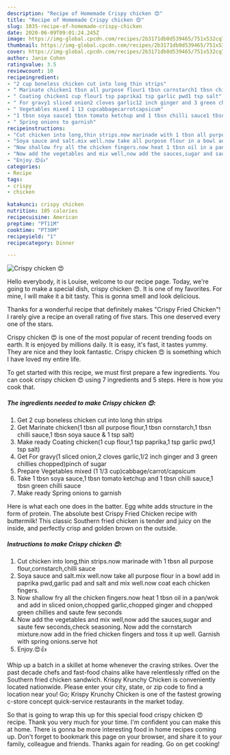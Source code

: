 ```yaml
---
description: "Recipe of Homemade Crispy chicken 😍"
title: "Recipe of Homemade Crispy chicken 😍"
slug: 1035-recipe-of-homemade-crispy-chicken
date: 2020-06-09T09:01:24.245Z
image: https://img-global.cpcdn.com/recipes/2b3171db0d539465/751x532cq70/crispy-chicken-😍-recipe-main-photo.jpg
thumbnail: https://img-global.cpcdn.com/recipes/2b3171db0d539465/751x532cq70/crispy-chicken-😍-recipe-main-photo.jpg
cover: https://img-global.cpcdn.com/recipes/2b3171db0d539465/751x532cq70/crispy-chicken-😍-recipe-main-photo.jpg
author: Janie Cohen
ratingvalue: 3.5
reviewcount: 10
recipeingredient:
- "2 cup boneless chicken cut into long thin strips"
- " Marinate chicken1 tbsn all purpose flour1 tbsn cornstarch1 tbsn chilli sauce1 tbsn soya sauce  1 tsp salt"
- " Coating chicken1 cup flour1 tsp paprika1 tsp garlic pwd1 tsp salt"
- " For gravy1 sliced onion2 cloves garlic12 inch ginger and 3 green chillies choppedpinch of sugar"
- " Vegetables mixed 1 13 cupcabbagecarrotcapsicum"
- "1 tbsn soya sauce1 tbsn tomato ketchup and 1 tbsn chilli sauce1 tbsn green chilli sauce"
- " Spring onions to garnish"
recipeinstructions:
- "Cut chicken into long,thin strips.now marinade with 1 tbsn all purpose flour,cornstarch,chilli sauce"
- "Soya sauce and salt.mix well.now take all purpose flour in a bowl add in paprika pwd,garlic pad and salt and mix well.now coat each chicken fingers."
- "Now shallow fry all the chicken fingers.now heat 1 tbsn oil in a pan/wok and add in sliced onion,chopped garlic,chopped ginger and chopped green chillies and saute few seconds"
- "Now add the vegetables and mix well,now add the sauces,sugar and saute few seconds,check seasoning. Now add the cornstarch mixture.now add in the fried chicken fingers and toss it up well. Garnish with spring onions.serve hot"
- "Enjoy.😍👍"
categories:
- Recipe
tags:
- crispy
- chicken

katakunci: crispy chicken 
nutrition: 105 calories
recipecuisine: American
preptime: "PT11M"
cooktime: "PT30M"
recipeyield: "1"
recipecategory: Dinner

---
```



![Crispy chicken 😍](https://img-global.cpcdn.com/recipes/2b3171db0d539465/751x532cq70/crispy-chicken-😍-recipe-main-photo.jpg)

Hello everybody, it is Louise, welcome to our recipe page. Today, we're going to make a special dish, crispy chicken 😍. It is one of my favorites. For mine, I will make it a bit tasty. This is gonna smell and look delicious.

Thanks for a wonderful recipe that definitely makes &#34;Crispy Fried Chicken&#34;! I rarely give a recipe an overall rating of five stars. This one deserved every one of the stars.

Crispy chicken 😍 is one of the most popular of recent trending foods on earth. It is enjoyed by millions daily. It is easy, it's fast, it tastes yummy. They are nice and they look fantastic. Crispy chicken 😍 is something which I have loved my entire life.


To get started with this recipe, we must first prepare a few ingredients. You can cook crispy chicken 😍 using 7 ingredients and 5 steps. Here is how you cook that.

<!--inarticleads1-->

##### The ingredients needed to make Crispy chicken 😍:

1. Get 2 cup boneless chicken cut into long thin strips
1. Get  Marinate chicken(1 tbsn all purpose flour,1 tbsn cornstarch,1 tbsn chilli sauce,1 tbsn soya sauce &amp; 1 tsp salt)
1. Make ready  Coating chicken(1 cup flour,1 tsp paprika,1 tsp garlic pwd,1 tsp salt)
1. Get  For gravy(1 sliced onion,2 cloves garlic,1/2 inch ginger and 3 green chillies chopped)pinch of sugar
1. Prepare  Vegetables mixed (1 1/3 cup)cabbage/carrot/capsicum
1. Take 1 tbsn soya sauce,1 tbsn tomato ketchup and 1 tbsn chilli sauce,1 tbsn green chilli sauce
1. Make ready  Spring onions to garnish


Here is what each one does in the batter. Egg white adds structure in the form of protein. The absolute best Crispy Fried Chicken recipe with buttermilk! This classic Southern fried chicken is tender and juicy on the inside, and perfectly crisp and golden brown on the outside. 

<!--inarticleads2-->

##### Instructions to make Crispy chicken 😍:

1. Cut chicken into long,thin strips.now marinade with 1 tbsn all purpose flour,cornstarch,chilli sauce
1. Soya sauce and salt.mix well.now take all purpose flour in a bowl add in paprika pwd,garlic pad and salt and mix well.now coat each chicken fingers.
1. Now shallow fry all the chicken fingers.now heat 1 tbsn oil in a pan/wok and add in sliced onion,chopped garlic,chopped ginger and chopped green chillies and saute few seconds
1. Now add the vegetables and mix well,now add the sauces,sugar and saute few seconds,check seasoning. Now add the cornstarch mixture.now add in the fried chicken fingers and toss it up well. Garnish with spring onions.serve hot
1. Enjoy.😍👍


Whip up a batch in a skillet at home whenever the craving strikes. Over the past decade chefs and fast-food chains alike have relentlessly riffed on the Southern fried chicken sandwich. Krispy Krunchy Chicken is conveniently located nationwide. Please enter your city, state, or zip code to find a location near you! Go; Krispy Krunchy Chicken is one of the fastest growing c-store concept quick-service restaurants in the market today. 

So that is going to wrap this up for this special food crispy chicken 😍 recipe. Thank you very much for your time. I'm confident you can make this at home. There is gonna be more interesting food in home recipes coming up. Don't forget to bookmark this page on your browser, and share it to your family, colleague and friends. Thanks again for reading. Go on get cooking!
